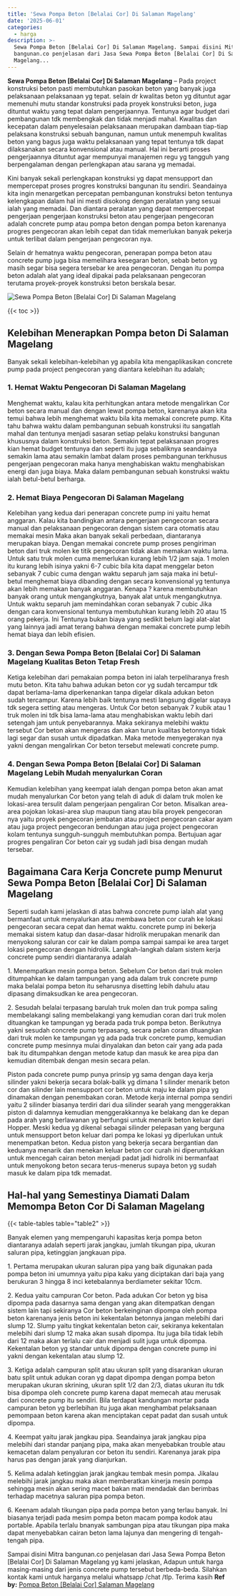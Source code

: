 ```yaml
---
title: 'Sewa Pompa Beton [Belalai Cor] Di Salaman Magelang'
date: '2025-06-01'
categories:
  - harga
description: >-
  Sewa Pompa Beton [Belalai Cor] Di Salaman Magelang. Sampai disini Mitra
  bangunan.co penjelasan dari Jasa Sewa Pompa Beton [Belalai Cor] Di Salaman
  Magelang...
---
```


**Sewa Pompa Beton \[Belalai Cor\] Di Salaman Magelang** – Pada project konstruksi beton pasti membutuhkan pasokan beton yang banyak juga pelaksanaan pelaksanaan yg tepat. selain dr kwalitas beton yg dituntut agar memenuhi mutu standar konstruksi pada proyek konstruksi beton, juga dituntut waktu yang tepat dalam pengerjaannya. Tentunya agar budget dari pembangunan tdk membengkak dan tidak menjadi mahal. Kwalitas dan kecepatan dalam penyelesaian pelaksanaan merupakan dambaan tiap-tiap pelaksana konstruksi sebuah bangunan, namun untuk menempuh kwalitas beton yang bagus juga waktu pelaksanaan yang tepat tentunya tdk dapat dilaksanakan secara konvensional atau manual. Hal ini berarti proses pengerjaannya dituntut agar mempunyai manajemen regu yg tangguh yang berpengalaman dengan perlengkapan atau sarana yg memadai.

Kini banyak sekali perlengkapan konstruksi yg dapat mensupport dan mempercepat proses progres konstruksi bangunan itu sendiri. Seandainya kita ingin menargetkan percepatan pembangunan konstruksi beton tentunya kelengkapan dalam hal ini mesti disokong dengan peralatan yang sesuai ialah yang memadai. Dan diantara peralatan yang dapat mempercepat pengerjaan pengerjaan konstruksi beton atau pengerjaan pengecoran adalah concrete pump atau pompa beton dengan pompa beton karenanya progres pengecoran akan lebih cepat dan tidak memerlukan banyak pekerja untuk terlibat dalam pengerjaan pengecoran nya.

Selain dr hematnya waktu pengecoran, penerapan pompa beton atau concrete pump juga bisa memelihara kesegaran beton, sebab beton yg masih segar bisa segera tersebar ke area pengecoran. Dengan itu pompa beton adalah alat yang ideal dipakai pada pelaksanaan pengecoran terutama proyek-proyek konstruksi beton berskala besar.

![Sewa Pompa Beton [Belalai Cor] Di Salaman Magelang](/images/sewa-concrete-pump-21.png)

{{< toc >}}

## Kelebihan Menerapkan Pompa beton Di Salaman Magelang

Banyak sekali kelebihan-kelebihan yg apabila kita mengaplikasikan concrete pump pada project pengecoran yang diantara kelebihan itu adalah;

### 1\. Hemat Waktu Pengecoran Di Salaman Magelang

Menghemat waktu, kalau kita perhitungkan antara metode mengalirkan Cor beton secara manual dan dengan lewat pompa beton, karenanya akan kita temui bahwa lebih menghemat waktu bila kita memakai concrete pump. Kita tahu bahwa waktu dalam pembangunan sebuah konstruksi itu sangatlah mahal dan tentunya menjadi sasaran setiap pelaku konstruksi bangunan khususnya dalam konstruksi beton. Semakin tepat pelaksanaan progres kian hemat budget tentunya dan seperti itu juga sebaliknya seandainya semakin lama atau semakin lambat dalam proses pembangunan terkhusus pengerjaan pengecoran maka hanya menghabiskan waktu menghabiskan energi dan juga biaya. Maka dalam pembangunan sebuah konstruksi waktu ialah betul-betul berharga.

### 2\. Hemat Biaya Pengecoran Di Salaman Magelang

Kelebihan yang kedua dari penerapan concrete pump ini yaitu hemat anggaran. Kalau kita bandingkan antara pengerjaan pengecoran secara manual dan pelaksanaan pengecoran dengan sistem cara otomatis atau memakai mesin Maka akan banyak sekali perbedaan, diantaranya merupakan biaya. Dengan memakai concrete pump proses pengiriman beton dari truk molen ke titik pengecoran tidak akan memakan waktu lama. Untuk satu truk molen cuma memerlukan kurang lebih 1/2 jam saja. 1 molen itu kurang lebih isinya yakni 6-7 cubic bila kita dapat menggelar beton sebanyak 7 cubic cuma dengan waktu separuh jam saja maka ini betul-betul menghemat biaya dibanding dengan secara konvensional yg tentunya akan lebih memakan banyak anggaran. Kenapa ? karena membutuhkan banyak orang untuk mengangkutnya, banyak alat untuk mengangkutnya. Untuk waktu separuh jam memindahkan coran sebanyak 7 cubic Jika dengan cara konvensional tentunya membutuhkan kurang lebih 20 atau 15 orang pekerja. Ini Tentunya bukan biaya yang sedikit belum lagi alat-alat yang lainnya jadi amat terang bahwa dengan memakai concrete pump lebih hemat biaya dan lebih efisien.

### 3\. Dengan Sewa Pompa Beton \[Belalai Cor\] Di Salaman Magelang Kualitas Beton Tetap Fresh

Ketiga kelebihan dari pemakaian pompa beton ini ialah terpeliharanya fresh mutu beton. Kita tahu bahwa adukan beton cor yg sudah tercampur tdk dapat berlama-lama diperkenankan tanpa digelar dikala adukan beton sudah tercampur. Karena lebih baik tentunya mesti langsung digelar supaya tdk segera setting atau mengeras. Untuk Cor beton sebanyak 7 kubik atau 1 truk molen ini tdk bisa lama-lama atau menghabiskan waktu lebih dari setengah jam untuk penyebarannya. Maka sekiranya melebihi waktu tersebut Cor beton akan mengeras dan akan turun kualitas betonnya tidak lagi segar dan susah untuk dipadatkan. Maka metode menyegerakan nya yakni dengan mengalirkan Cor beton tersebut melewati concrete pump.

### 4\. Dengan Sewa Pompa Beton \[Belalai Cor\] Di Salaman Magelang Lebih Mudah menyalurkan Coran

Kemudian kelebihan yang keempat ialah dengan pompa beton akan amat mudah menyalurkan Cor beton yang telah di aduk di dalam truk molen ke lokasi-area tersulit dalam pengerjaan pengaliran Cor beton. Misalkan area-area pojokan lokasi-area slup maupun tiang atau bila proyek pengecoran nya yaitu proyek pengecoran jembatan atau project pengecoran cakar ayam atau juga project pengecoran bendungan atau juga project pengecoran kolam tentunya sungguh-sungguh membutuhkan pompa. Bertujuan agar progres pengaliran Cor beton cair yg sudah jadi bisa dengan mudah tersebar.

## Bagaimana Cara Kerja Concrete pump Menurut Sewa Pompa Beton \[Belalai Cor\] Di Salaman Magelang

Seperti sudah kami jelaskan di atas bahwa concrete pump ialah alat yang bermanfaat untuk menyalurkan atau membawa beton cor curah ke lokasi pengecoran secara cepat dan hemat waktu. concrete pump ini bekerja memakai sistem katup dan dasar-dasar hidrolik merupakan menarik dan menyokong saluran cor cair ke dalam pompa sampai sampai ke area target lokasi pengecoran dengan hidrolik. Langkah-langkah dalam sistem kerja concrete pump sendiri diantaranya adalah

1\. Menempatkan mesin pompa beton. Sebelum Cor beton dari truk molen ditumpahkan ke dalam tampungan yang ada dalam truk concrete pump maka belalai pompa beton itu seharusnya disetting lebih dahulu atau dipasang dimaksudkan ke area pengecoran.

2\. Sesudah belalai terpasang barulah truk molen dan truk pompa saling membelakangi saling membelakangi yang kemudian coran dari truk molen dituangkan ke tampungan yg berada pada truk pompa beton. Berikutnya yakni sesudah concrete pump terpasang, secara pelan coran dituangkan dari truk molen ke tampungan yg ada pada truk concrete pump, kemudian concrete pump mesinnya mulai dinyalakan dan beton cair yang ada pada bak itu ditumpahkan dengan metode katup dan masuk ke area pipa dan kemudian ditembak dengan mesin secara pelan.

Piston pada concrete pump punya prinsip yg sama dengan daya kerja silinder yakni bekerja secara bolak-balik yg dimana 1 silinder menarik beton cor dan silinder lain mensupport cor beton untuk maju ke dalam pipa yg dinamakan dengan penembakan coran. Metode kerja internal pompa sendiri yaitu 2 silinder biasanya terdiri dari dua silinder searah yang menggerakkan piston di dalamnya kemudian menggerakkannya ke belakang dan ke depan pada arah yang berlawanan yg berfungsi untuk menarik beton keluar dari Hopper. Meski kedua yg dikenal sebagai silinder pelepasan yang berguna untuk mensupport beton keluar dari pompa ke lokasi yg diperlukan untuk menempatkan beton. Kedua piston yang bekerja secara bergantian dan keduanya menarik dan menekan keluar beton cor curah ini diperuntukkan untuk mencegah cairan beton menjadi padat jadi hidrolik ini bermanfaat untuk menyokong beton secara terus-menerus supaya beton yg sudah masuk ke dalam pipa tdk memadat.

## Hal-hal yang Semestinya Diamati Dalam Memompa Beton Cor Di Salaman Magelang

{{< table-tables table="table2" >}}

Banyak elemen yang mempengaruhi kapasitas kerja pompa beton diantaranya adalah seperti jarak jangkau, jumlah tikungan pipa, ukuran saluran pipa, ketinggian jangkauan pipa.

1\. Pertama merupakan ukuran saluran pipa yang baik digunakan pada pompa beton ini umumnya yaitu pipa kaku yang diciptakan dari baja yang berukuran 3 hingga 8 inci ketebalannya berdiameter sekitar 10cm.

2\. Kedua yaitu campuran Cor beton. Pada adukan Cor beton yg bisa dipompa pada dasarnya sama dengan yang akan ditempatkan dengan sistem lain tapi sekiranya Cor beton berkeinginan dipompa oleh pompa beton karenanya jenis beton ini kekentalan betonnya jangan melebihi dari slump 12. Slump yaitu tingkat kekentalan beton cair, sekiranya kekentalan melebihi dari slump 12 maka akan susah dipompa. Itu juga bila tidak lebih dari 12 maka akan terlalu cair dan menjadi sulit juga untuk dipompa. Kekentalan beton yg standar untuk dipompa dengan concrete pump ini yakni dengan kekentalan atau slump 12.

3\. Ketiga adalah campuran split atau ukuran split yang disarankan ukuran batu split untuk adukan coran yg dapat dipompa dengan pompa beton merupakan ukuran skrining, ukuran split 1/2 dan 2/3, diatas ukuran itu tdk bisa dipompa oleh concrete pump karena dapat memecah atau merusak dari concrete pump itu sendiri. Bila terdapat kandungan mortar pada campuran beton yg berlebihan itu juga akan menghambat pelaksanaan pemompaan beton karena akan menciptakan cepat padat dan susah untuk dipompa.

4\. Keempat yaitu jarak jangkau pipa. Seandainya jarak jangkau pipa melebihi dari standar panjang pipa, maka akan menyebabkan trouble atau kemacetan dalam penyaluran cor beton itu sendiri. Karenanya jarak pipa harus pas dengan jarak yang dianjurkan.

5\. Kelima adalah ketinggian jarak jangkau tembak mesin pompa. Jikalau melebihi jarak jangkau maka akan memberatkan kinerja mesin pompa sehingga mesin akan sering macet bakan mati mendadak dan berimbas terhadap macetnya saluran pipa pompa beton.

6\. Keenam adalah tikungan pipa pada pompa beton yang terlau banyak. Ini biasanya terjadi pada mesim pompa beton macam pompa kodok atau portable. Apabila terlalu bnanyak sambungan pipa atau tikungan pipa maka dapat menyebabkan cairan beton lama lajunya dan mengering di tengah-tengah pipa.

Sampai disini Mitra bangunan.co penjelasan dari Jasa Sewa Pompa Beton \[Belalai Cor\] Di Salaman Magelang yg kami jelaskan, Adapun untuk harga masing-masing dari jenis concrete pump tersebut berbeda-beda. Silahkan kontak kami untuk harganya melalui whatsapp /chat /tlp. Terima kasih
**Ref by:** [Pompa Beton [Belalai Cor] Salaman Magelang](https://id.wikipedia.org/wiki/Pompa)
